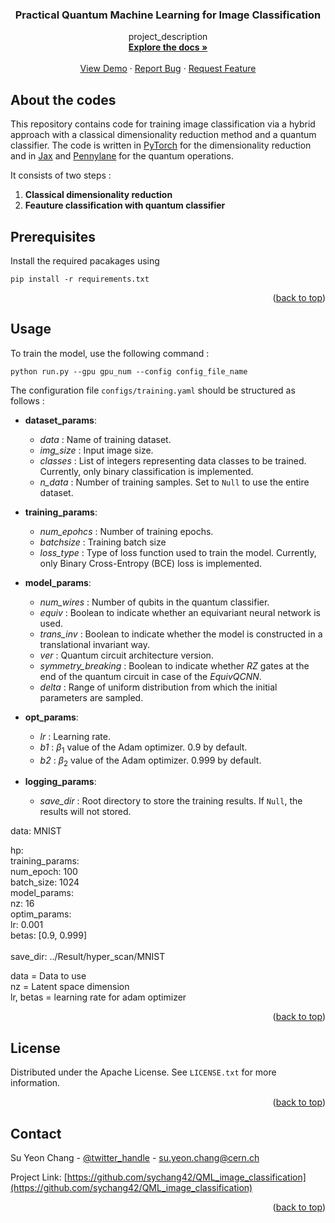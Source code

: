 <!--Back to the top -->
<a name="readme-top"></a>


<div align="center">
<h3 align="center">Practical Quantum Machine Learning for Image Classification</h3>
  <p align="center">
    project_description
    <br />
    <a href="https://github.com/github_username/repo_name"><strong>Explore the docs »</strong></a>
    <br />
    <br />
    <a href="https://github.com/github_username/repo_name">View Demo</a>
    ·
    <a href="https://github.com/sychang42/QML_image_classification/issues">Report Bug</a>
    ·
    <a href="https://github.com/sychang42/QML_image_classification/issues">Request Feature</a>
  </p>
</div>


## About the codes

This repository contains code for training image classification via a hybrid approach with a classical dimensionality reduction method and a quantum classifier. The code is written in [PyTorch]() for the dimensionality reduction and in [Jax](https://github.com/google/jax) and [Pennylane](https://github.com/PennyLaneAI/pennylane) for the quantum operations. 

It consists of two steps : 

1. __Classical dimensionality reduction__
2. __Feauture classification with quantum classifier__


## Prerequisites
Install the required pacakages using

```
pip install -r requirements.txt
```

<p align="right">(<a href="#readme-top">back to top</a>)</p>


## Usage

To train the model, use the following command : 

```
python run.py --gpu gpu_num --config config_file_name
```

The configuration file `configs/training.yaml` should be structured as follows : 

* __dataset_params__: 
  - *data* : Name of training dataset. 
  - *img_size* : Input image size.
  - *classes* : List of integers representing data classes to be trained. Currently, only binary classification is implemented.
  - *n_data* : Number of training samples. Set to `Null` to use the entire dataset.

* __training_params__: 
  - *num_epohcs* : Number of training epochs. 
  - *batchsize* : Training batch size
  - *loss_type* : Type of loss function used to train the model. Currently, only Binary Cross-Entropy (BCE) loss is implemented.
  
* __model_params__: 
  - *num_wires* : Number of qubits in the quantum classifier. 
  - *equiv* : Boolean to indicate whether an equivariant neural network is used. 
  - *trans_inv* : Boolean to indicate whether the model is constructed in a translational invariant way. 
  - *ver* :  Quantum circuit architecture version. 
  - *symmetry_breaking* : Boolean to indicate whether $RZ$ gates at the end of the quantum circuit in case of the *EquivQCNN*. 
  - *delta* : Range of uniform distribution from which the initial parameters are sampled.  
  
* __opt_params__: 
  - *lr* : Learning rate. 
  - *b1* : $\beta_1$ value of the Adam optimizer. 0.9 by default. 
  - *b2* : $\beta_2$ value of the Adam optimizer. 0.999 by default.

* __logging_params__: 
  - *save_dir* : Root directory to store the training results. If `Null`, the results will not stored.



data: MNIST  <br />

hp: <br />
  training_params: <br />
    num_epoch: 100 <br />
    batch_size: 1024<br />
  model_params: <br />
    nz: 16 <br />
  optim_params: <br />
    lr: 0.001<br />
    betas: [0.9, 0.999]<br />
<br />
save_dir: ../Result/hyper_scan/MNIST<br />


data = Data to use <br />
nz = Latent space dimension <br /> 
lr, betas = learning rate for adam optimizer <br /> 

<p align="right">(<a href="#readme-top">back to top</a>)</p>



## License

Distributed under the Apache License. See `LICENSE.txt` for more information.

<p align="right">(<a href="#readme-top">back to top</a>)</p>


<!-- CONTACT -->
## Contact

Su Yeon Chang - [@twitter_handle](https://twitter.com/SyChang97) - su.yeon.chang@cern.ch

Project Link: [https://github.com/sychang42/QML_image_classification](https://github.com/sychang42/QML_image_classification)

<p align="right">(<a href="#readme-top">back to top</a>)</p>


